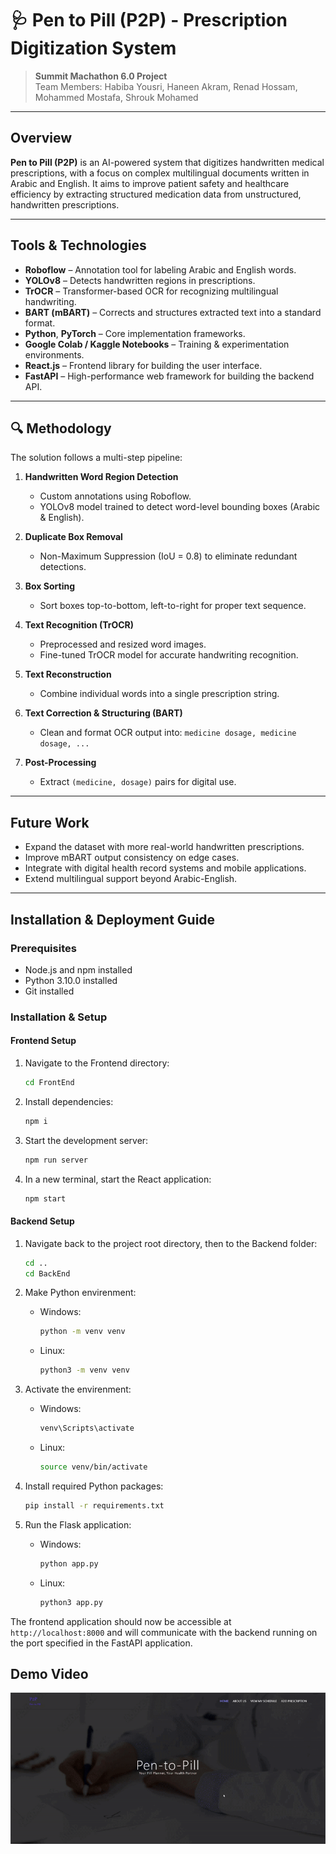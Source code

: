 # 🩺 **Pen to Pill (P2P) - Prescription Digitization System**

> **Summit Machathon 6.0 Project**  
> Team Members: Habiba Yousri, Haneen Akram, Renad Hossam, Mohammed Mostafa, Shrouk Mohamed

---

## **Overview**

**Pen to Pill (P2P)** is an AI-powered system that digitizes handwritten medical prescriptions, with a focus on complex multilingual documents written in Arabic and English. It aims to improve patient safety and healthcare efficiency by extracting structured medication data from unstructured, handwritten prescriptions.

---

## **Tools & Technologies**

- **Roboflow** – Annotation tool for labeling Arabic and English words.
- **YOLOv8** – Detects handwritten regions in prescriptions.
- **TrOCR** – Transformer-based OCR for recognizing multilingual handwriting.
- **BART (mBART)** – Corrects and structures extracted text into a standard format.
- **Python**, **PyTorch** – Core implementation frameworks.
- **Google Colab / Kaggle Notebooks** – Training & experimentation environments.
- **React.js** – Frontend library for building the user interface.
- **FastAPI** – High-performance web framework for building the backend API.

---

## 🔍 **Methodology**

The solution follows a multi-step pipeline:

1. **Handwritten Word Region Detection**

   - Custom annotations using Roboflow.
   - YOLOv8 model trained to detect word-level bounding boxes (Arabic & English).

2. **Duplicate Box Removal**

   - Non-Maximum Suppression (IoU = 0.8) to eliminate redundant detections.

3. **Box Sorting**

   - Sort boxes top-to-bottom, left-to-right for proper text sequence.

4. **Text Recognition (TrOCR)**

   - Preprocessed and resized word images.
   - Fine-tuned TrOCR model for accurate handwriting recognition.

5. **Text Reconstruction**

   - Combine individual words into a single prescription string.

6. **Text Correction & Structuring (BART)**

   - Clean and format OCR output into: `medicine dosage, medicine dosage, ...`

7. **Post-Processing**
   - Extract `(medicine, dosage)` pairs for digital use.

---

## **Future Work**

- Expand the dataset with more real-world handwritten prescriptions.
- Improve mBART output consistency on edge cases.
- Integrate with digital health record systems and mobile applications.
- Extend multilingual support beyond Arabic-English.

---

## **Installation & Deployment Guide**

### Prerequisites

- Node.js and npm installed
- Python 3.10.0 installed
- Git installed

### Installation & Setup

#### Frontend Setup

1. Navigate to the Frontend directory:

   ```bash
   cd FrontEnd
   ```

2. Install dependencies:

   ```bash
   npm i
   ```

3. Start the development server:

   ```bash
   npm run server
   ```

4. In a new terminal, start the React application:
   ```bash
   npm start
   ```

#### Backend Setup

1. Navigate back to the project root directory, then to the Backend folder:
   
   ```bash
   cd ..
   cd BackEnd
   ```
2. Make Python envirenment:

   - Windows:

      ```bash
      python -m venv venv    
      ```
   - Linux:

       ```bash
      python3 -m venv venv    
      ```

3. Activate the envirenment:
   - Windows:

      ```bash
      venv\Scripts\activate
      ```
   - Linux:
      ```bash
      source venv/bin/activate
      ```
4. Install required Python packages:

   ```bash
   pip install -r requirements.txt
   ```

5. Run the Flask application:
   - Windows:
      
      ```bash
      python app.py
      ```
   - Linux:

      ```bash
      python3 app.py
      ```


The frontend application should now be accessible at `http://localhost:8000` and will communicate with the backend running on the port specified in the FastAPI application.

## **Demo Video**

![Demo Video](./Demo/Demo_Pen_To_Pill.gif)
